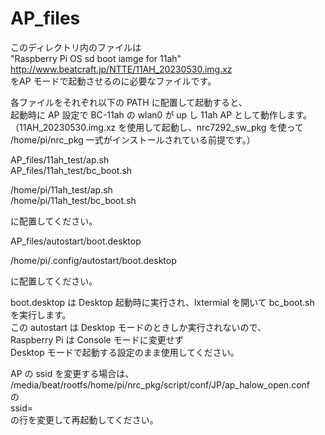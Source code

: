 # AP_files

このディレクトリ内のファイルは  
"Raspberry Pi OS sd boot iamge for 11ah"  
http://www.beatcraft.jp/NTTE/11AH_20230530.img.xz  
をAP モードで起動させるのに必要なファイルです。  

各ファイルをそれぞれ以下の PATH に配置して起動すると、  
起動時に AP 設定で BC-11ah の wlan0 が up し 11ah AP として動作します。  
（11AH_20230530.img.xz を使用して起動し、nrc7292_sw_pkg を使って  
/home/pi/nrc_pkg 一式がインストールされている前提です。） 


AP_files/11ah_test/ap.sh  
AP_files/11ah_test/bc_boot.sh  

/home/pi/11ah_test/ap.sh  
/home/pi/11ah_test/bc_boot.sh  

に配置してください。


AP_files/autostart/boot.desktop  

/home/pi/.config/autostart/boot.desktop  

に配置してください。

boot.desktop は Desktop 起動時に実行され、lxtermial を開いて bc_boot.sh を実行します。  
この autostart は Desktop モードのときしか実行されないので、  
Raspberry Pi は Console モードに変更せず  
Desktop モードで起動する設定のまま使用してください。  

AP の ssid を変更する場合は、  
/media/beat/rootfs/home/pi/nrc_pkg/script/conf/JP/ap_halow_open.conf  
の  
ssid=  
の行を変更して再起動してください。  




